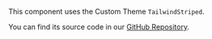 This component uses the Custom Theme `TailwindStriped`.

You can find its source code in our [GitHub Repository](https://github.com/Power-Components/powergrid-demo/blob/powergrid_v5/app/Helpers/PowerGridThemes/TailwindStriped.php).
